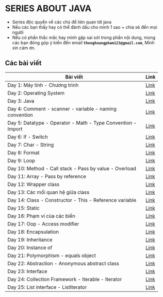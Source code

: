 # SERIES ABOUT JAVA

- Series độc quyền về các chủ đề liên quan tới java
- Nếu các bạn thấy hay có thể đánh dấu cho mình 1 sao + chia sẽ đến mọi người
- Nếu có phần thắc mắc hay mình gặp sai sót trong phần nội dung, mong các bạn đóng góp ý kiến đến email **`thonghoangpham123@gmail.com`**, Mình xin cảm ơn.

## Các bài viết

| Bài viết                                                     | Link              |
| ------------------------------------------------------------ | ----------------- |
| Day 1: Máy tính - Chương trình                               | [Link](day001.md) |
| Day 2: Operating System                                      | [Link](day002.md) |
| Day 3: Java                                                  | [Link](day003.md) |
| Day 4: Comment - scanner - variable - naming convention      | [Link](day004.md) |
| Day 5: Datatype - Operator - Math - Type Convention - Import | [Link](day005.md) |
| Day 6: If - Switch                                           | [Link](day006.md) |
| Day 7: Char - String                                         | [Link](day007.md) |
| Day 8: Format                                                | [Link](day008.md) |
| Day 9: Loop                                                  | [Link](day009.md) |
| Day 10: Method - Call stack - Pass by value - Overload       | [Link](day010.md) |
| Day 11: Array - Pass by reference                            | [Link](day011.md) |
| Day 12: Wrapper class                                        | [Link](day012.md) |
| Day 13: Các mối quan hệ giữa class                           | [Link](day013.md) |
| Day 14: Class - Constructor - This - Reference variable      | [Link](day014.md) |
| Day 15: Static                                               | [Link](day015.md) |
| Day 16: Phạm vi của các biến                                 | [Link](day016.md) |
| Day 17: Oop - Access modifier                                | [Link](day017.md) |
| Day 18: Encapsulation                                        | [Link](day018.md) |
| Day 19: Inheritance                                          | [Link](day019.md) |
| Day 20: Instance of                                          | [Link](day020.md) |
| Day 21: Polymorphism - equals object                         | [Link](day021.md) |
| Day 22: Abstraction - Anonymous abstract class               | [Link](day022.md) |
| Day 23: Interface                                            | [Link](day023.md) |
| Day 24: Collection Framework - Iterable - Iterator           | [Link](day024.md) |
| Day 25: List interface - ListIterator                        | [Link](day025.md) |
